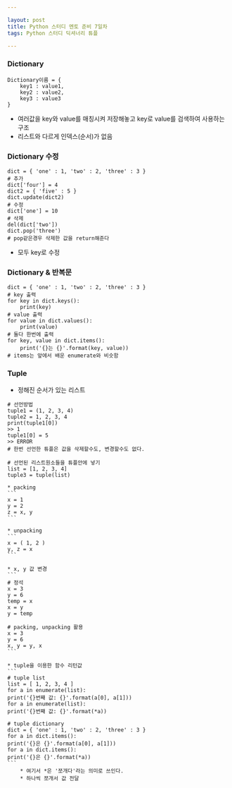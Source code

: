 ```yaml
---

layout: post
title: Python 스터디 멘토 준비 7일차
tags: Python 스터디 딕셔너리 튜플

---
```


### Dictionary
```
Dictionary이름 = {
	key1 : value1, 
    key2 : value2, 
    key3 : value3
}
```
* 여러값을 key와 value를 매칭시켜 저장해놓고 key로 value를 검색하여 사용하는 구조
* 리스트와 다르게 인덱스(순서)가 없음

### Dictionary 수정
```
dict = { 'one' : 1, 'two' : 2, 'three' : 3 }
# 추가
dict['four'] = 4
dict2 = { 'five' : 5 }
dict.update(dict2)
# 수정
dict['one'] = 10
# 삭제
del(dict['two'])
dict.pop('three')
# pop같은경우 삭제한 값을 return해준다
```
* 모두 key로 수정

### Dictionary & 반복문
```
dict = { 'one' : 1, 'two' : 2, 'three' : 3 }
# key 출력
for key in dict.keys():
	print(key)
# value 출력
for value in dict.values():
	print(value)
# 둘다 한번에 출력
for key, value in dict.items():
	print('{}는 {}'.format(key, value))
# items는 앞에서 배운 enumerate와 비슷함
```

### Tuple
* 정해진 순서가 있는 리스트
```
# 선언방법
tuple1 = (1, 2, 3, 4)
tuple2 = 1, 2, 3, 4
print(tuple1[0])
>> 1
tuple1[0] = 5
>> ERROR
# 한번 선언한 튜플은 값을 삭제할수도, 변경할수도 없다.

# 선언된 리스트원소들을 튜플안에 넣기
list = [1, 2, 3, 4]
tuple3 = tuple(list)
```
    * packing
    ```
    x = 1
    y = 2
    z = x, y
    ```

    * unpacking
    ```
    x = ( 1, 2 )
    y, z = x
    ```

    * x, y 값 변경
    ```
    # 정석
    x = 3
    y = 6
    temp = x
    x = y
    y = temp

    # packing, unpacking 활용
    x = 3
    y = 6
    x, y = y, x
    ```

    * tuple을 이용한 함수 리턴값
    ```
    # tuple list
    list = [ 1, 2, 3, 4 ]
    for a in enumerate(list):
    print('{}번째 값: {}'.format(a[0], a[1]))
    for a in enumerate(list):
    print('{}번째 값: {}'.format(*a))

    # tuple dictionary
    dict = { 'one' : 1, 'two' : 2, 'three' : 3 }
    for a in dict.items():
    print('{}은 {}'.format(a[0], a[1]))
    for a in dict.items():
    print('{}은 {}'.format(*a))
    ```
        * 여기서 *은 '쪼개다'라는 의미로 쓰인다.
        * 하나씩 쪼개서 값 전달
